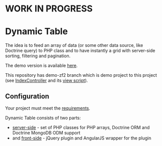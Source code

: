 WORK IN PROGRESS
================

Dynamic Table
=============

The idea is to feed an array of data (or some other data source, like Doctrine query) to PHP class and to have instantly a grid with server-side sorting, filtering and pagination.

The demo version is available [here](http://demo.daemon-notes.com/dynamic-table/).

This repository has demo-zf2 branch which is demo project to this project (see [IndexController](https://github.com/basarevych/dynamic-table/blob/demo-zf2/module/Application/src/Application/Controller/IndexController.php#L25) and its [view script](https://github.com/basarevych/dynamic-table/blob/demo-zf2/module/Application/view/application/index/index.phtml)).

Configuration
-------------

Your project must meet the [requirements](docs/requirements.md).

Dynamic Table consists of two parts:
 * [server-side](docs/server-side.md) - set of PHP classes for PHP arrays, Doctrine ORM and Doctrine MongoDB ODM support
 * and [front-side](docs/front-side.md) - jQuery plugin and AngularJS wrapper for the plugin
